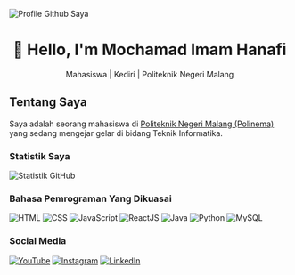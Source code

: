 ![Profile Github Saya](https://github.com/Shin2Dev/Shin2Dev/assets/116169624/6a0882ef-3d14-4eb8-8f41-9c752f68971b)

<h1 align="center">👋 Hello, I'm Mochamad Imam Hanafi</h1>
<p align="center">
  Mahasiswa | Kediri | Politeknik Negeri Malang
</p>

## Tentang Saya
Saya adalah seorang mahasiswa di [Politeknik Negeri Malang (Polinema)](https://www.polinema.ac.id/) yang sedang mengejar gelar di bidang Teknik Informatika.

### Statistik Saya
![Statistik GitHub](https://github-readme-stats.vercel.app/api?username=Shin2Dev&show_icons=true&count_private=true&theme=radical)

### Bahasa Pemrograman Yang Dikuasai
![HTML](https://img.shields.io/badge/FrontEnd-HTML-orange?logo=html5)
![CSS](https://img.shields.io/badge/FrontEnd-CSS-lightblue?logo=css3)
![JavaScript](https://img.shields.io/badge/FrontEnd-JavaScript-yellow?logo=javascript)
![ReactJS](https://img.shields.io/badge/FrontEnd-ReactJS-lightblue?logo=react)
![Java](https://img.shields.io/badge/BackEnd-Java-red?logo=java)
![Python](https://img.shields.io/badge/MachineLearning-Python-blue?logo=python)
![MySQL](https://img.shields.io/badge/Database-MySQL-cyan?logo=mysql)

### Social Media
[![YouTube](https://img.shields.io/badge/YouTube-red?logo=youtube)](https://www.youtube.com/@im4gam902)
[![Instagram](https://img.shields.io/badge/Instagram-pink?logo=instagram)](https://www.instagram.com/im4gamofficial.id/?hl=id)
[![LinkedIn](https://img.shields.io/badge/LinkedIn-blue?logo=linkedin)](https://www.linkedin.com/in/mochamad-imam-hanafi-1436a5253)

<!--
**Shin2Dev/Shin2Dev** is a ✨ _special_ ✨ repository because its `README.md` (this file) appears on your GitHub profile.

Here are some ideas to get you
 started:

- 🔭 I’m currently working on ...
- 🌱 I’m currently learning ...
- 👯 I’m looking to collaborate on ...
- 🤔 I’m looking for help with ...
- 💬 Ask me about ...
- 📫 How to reach me:
 ...
- 😄 Pronouns: ...
- ⚡ Fun fact: ...
-->
